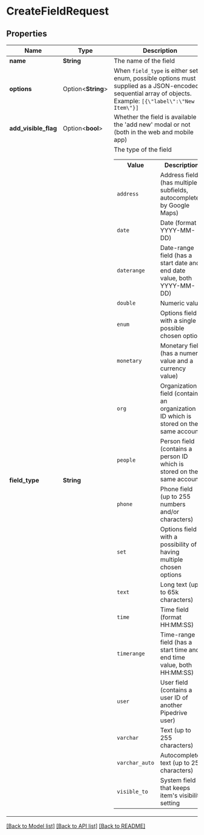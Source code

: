 # CreateFieldRequest

## Properties

Name | Type | Description | Notes
------------ | ------------- | ------------- | -------------
**name** | **String** | The name of the field | 
**options** | Option<**String**> | When `field_type` is either set or enum, possible options must be supplied as a JSON-encoded sequential array of objects. Example: `[{\"label\":\"New Item\"}]` | [optional]
**add_visible_flag** | Option<**bool**> | Whether the field is available in the 'add new' modal or not (both in the web and mobile app) | [optional][default to true]
**field_type** | **String** | The type of the field<table><tr><th>Value</th><th>Description</th></tr><tr><td>`address`</td><td>Address field (has multiple subfields, autocompleted by Google Maps)</td></tr><tr><td>`date`</td><td>Date (format YYYY-MM-DD)</td></tr><tr><td>`daterange`</td><td>Date-range field (has a start date and end date value, both YYYY-MM-DD)</td></tr><tr><td>`double`</td><td>Numeric value</td></tr><tr><td>`enum`</td><td>Options field with a single possible chosen option</td></tr><tr></tr><tr><td>`monetary`</td><td>Monetary field (has a numeric value and a currency value)</td></tr><tr><td>`org`</td><td>Organization field (contains an organization ID which is stored on the same account)</td></tr><tr><td>`people`</td><td>Person field (contains a person ID which is stored on the same account)</td></tr><tr><td>`phone`</td><td>Phone field (up to 255 numbers and/or characters)</td></tr><tr><td>`set`</td><td>Options field with a possibility of having multiple chosen options</td></tr><tr><td>`text`</td><td>Long text (up to 65k characters)</td></tr><tr><td>`time`</td><td>Time field (format HH:MM:SS)</td></tr><tr><td>`timerange`</td><td>Time-range field (has a start time and end time value, both HH:MM:SS)</td></tr><tr><td>`user`</td><td>User field (contains a user ID of another Pipedrive user)</td></tr><tr><td>`varchar`</td><td>Text (up to 255 characters)</td></tr><tr><td>`varchar_auto`</td><td>Autocomplete text (up to 255 characters)</td></tr><tr><td>`visible_to`</td><td>System field that keeps item's visibility setting</td></tr></table> | 

[[Back to Model list]](../README.md#documentation-for-models) [[Back to API list]](../README.md#documentation-for-api-endpoints) [[Back to README]](../README.md)


